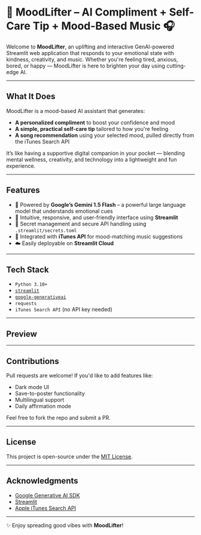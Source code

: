 # 🌟 MoodLifter – AI Compliment + Self-Care Tip + Mood-Based Music 🎧

Welcome to **MoodLifter**, an uplifting and interactive GenAI-powered Streamlit web application that responds to your emotional state with kindness, creativity, and music. Whether you're feeling tired, anxious, bored, or happy — MoodLifter is here to brighten your day using cutting-edge AI.

---

## What It Does

MoodLifter is a mood-based AI assistant that generates:

- **A personalized compliment** to boost your confidence and mood  
- **A simple, practical self-care tip** tailored to how you're feeling  
- **A song recommendation** using your selected mood, pulled directly from the iTunes Search API  

It’s like having a supportive digital companion in your pocket — blending mental wellness, creativity, and technology into a lightweight and fun experience.

---

## Features

- 🧠 Powered by **Google’s Gemini 1.5 Flash** – a powerful large language model that understands emotional cues  
- 🎈 Intuitive, responsive, and user-friendly interface using **Streamlit**  
- 🔑 Secret management and secure API handling using `.streamlit/secrets.toml`  
- 🎵 Integrated with **iTunes API** for mood-matching music suggestions  
- ☁️ Easily deployable on **Streamlit Cloud**

---

## Tech Stack

- `Python 3.10+`  
- [`streamlit`](https://streamlit.io/)  
- [`google-generativeai`](https://pypi.org/project/google-generativeai/)  
- `requests`  
- `iTunes Search API` (no API key needed)

---
## Preview

---

## Contributions

Pull requests are welcome! If you'd like to add features like:

* Dark mode UI
* Save-to-poster functionality
* Multilingual support
* Daily affirmation mode

Feel free to fork the repo and submit a PR.

---

## License

This project is open-source under the [MIT License](LICENSE).

---

## Acknowledgments

* [Google Generative AI SDK](https://ai.google.dev/)
* [Streamlit](https://streamlit.io/)
* [Apple iTunes Search API](https://developer.apple.com/library/archive/documentation/AudioVideo/Conceptual/iTuneSearchAPI/)

---

✨ Enjoy spreading good vibes with **MoodLifter**!

